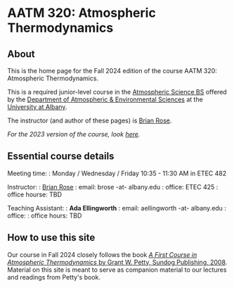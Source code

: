 # AATM 320: Atmospheric Thermodynamics

## About

This is the home page for the Fall 2024 edition of the course AATM 320: Atmospheric Thermodynamics.

This is a required junior-level course in the [Atmospheric Science BS](https://www.albany.edu/daes/programs/bs-atmospheric-science) offered by the [Department of Atmospheric & Environmental Sciences](https://www.albany.edu/daes) at the [University at Albany](https://www.albany.edu).


The instructor (and author of these pages) is [Brian Rose](https://www.atmos.albany.edu/facstaff/brose/).

*For the 2023 version of the course, look [here](https://www.atmos.albany.edu/facstaff/brose/classes/atm320-thermodynamics/2023/).*

## Essential course details

Meeting time:
: Monday / Wednesday / Friday 10:35 - 11:30 AM in ETEC 482

Instructor:
: [Brian Rose](https://www.atmos.albany.edu/facstaff/brose/)
: email: brose -at- albany.edu 
: office: ETEC 425
: office hourse: TBD

Teaching Assistant:
: **Ada Ellingworth**
: email: aellingworth -at- albany.edu
: office: 
: office hours: TBD

## How to use this site

Our course in Fall 2024 closely follows the book [_A First Course in Atmospheric Thermodynamics_ by Grant W. Petty, Sundog Publishing, 2008](https://sundogpublishingstore.myshopify.com/products/a-first-course-in-atmospheric-thermodynamics-g-w-petty). Material on this site is meant to serve as companion material to our lectures and readings from Petty's book.